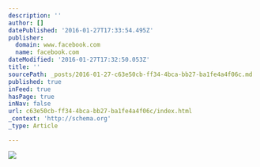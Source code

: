 ```yaml
---
description: ''
author: []
datePublished: '2016-01-27T17:33:54.495Z'
publisher:
  domain: www.facebook.com
  name: facebook.com
dateModified: '2016-01-27T17:32:50.053Z'
title: ''
sourcePath: _posts/2016-01-27-c63e50cb-ff34-4bca-bb27-ba1fe4a4f06c.md
published: true
inFeed: true
hasPage: true
inNav: false
url: c63e50cb-ff34-4bca-bb27-ba1fe4a4f06c/index.html
_context: 'http://schema.org'
_type: Article

---
```

![](https://scontent-dfw1-1.xx.fbcdn.net/hphotos-xfl1/t31.0-8/12471770_762214180549899_1867417742170112670_o.jpg)